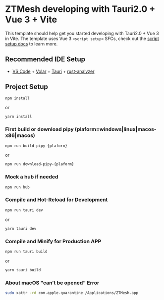 # ZTMesh developing with  Tauri2.0 + Vue 3 + Vite

This template should help get you started developing with Tauri2.0 + Vue 3 in Vite. The template uses Vue 3 `<script setup>` SFCs, check out the [script setup docs](https://v3.vuejs.org/api/sfc-script-setup.html#sfc-script-setup) to learn more.

## Recommended IDE Setup

- [VS Code](https://code.visualstudio.com/) + [Volar](https://marketplace.visualstudio.com/items?itemName=Vue.volar) + [Tauri](https://marketplace.visualstudio.com/items?itemName=tauri-apps.tauri-vscode) + [rust-analyzer](https://marketplace.visualstudio.com/items?itemName=rust-lang.rust-analyzer)

## Project Setup

```sh
npm install
```
or
```sh
yarn install
```

### First build or download pipy (plaform=windows|linux|macos-x86|macos)
```sh
npm run build-pipy-{plaform}
```
or
```sh
npm run download-pipy-{plaform}
```

### Mock a hub if needed
```sh
npm run hub
```

### Compile and Hot-Reload for Development
```sh
npm run tauri dev
```
or
```sh
yarn tauri dev
```

### Compile and Minify for Production APP

```sh
npm run tauri build
```
or
```sh
yarn tauri build
```

### About macOS "can’t be opened" Error
```sh
sudo xattr -rd com.apple.quarantine /Applications/ZTMesh.app
```